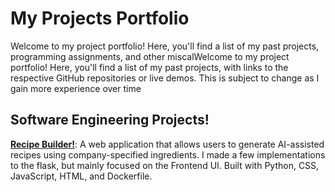 # My Projects Portfolio

Welcome to my project portfolio! Here, you'll find a list of 
my past projects, programming assignments, and other 
miscalWelcome to my project portfolio! Here, you'll find a 
list of my past projects, with links to the respective 
GitHub repositories or live demos. This is subject to change 
as I gain more experience over time

## Software Engineering Projects!
**[Recipe 
Builder!](https://github.com/atteap/CSC395_Team1.git)**:
A web application that allows users to generate 
AI-assisted recipes using company-specified ingredients. I 
made a few implementations to the flask, but mainly focused 
on the Frontend UI. Built with Python, CSS, JavaScript, 
HTML, and Dockerfile.
